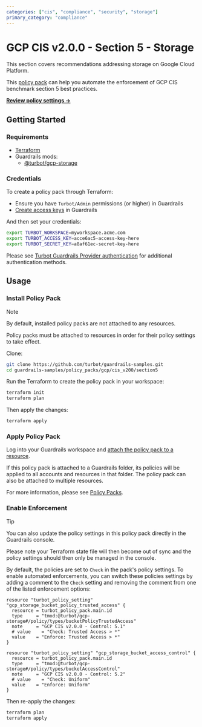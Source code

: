 ```yaml
---
categories: ["cis", "compliance", "security", "storage"]
primary_category: "compliance"
---
```


# GCP CIS v2.0.0 - Section 5 - Storage

This section covers recommendations addressing storage on Google Cloud Platform.

This [policy pack](https://turbot.com/guardrails/docs/concepts/resources/policy-packs) can help you automate the enforcement of GCP CIS benchmark section 5 best practices.

**[Review policy settings →](https://hub-guardrails-turbot-com-git-development-turbot.vercel.app/policy-packs/gcp_cis_v200_section5/settings)**

## Getting Started

### Requirements

- [Terraform](https://developer.hashicorp.com/terraform/tutorials/gcp-get-started/install-cli)
- Guardrails mods:
  - [@turbot/gcp-storage](https://hub-guardrails-turbot-com-git-development-turbot.vercel.app/mods/gcp/mods/gcp-storage)

### Credentials

To create a policy pack through Terraform:

- Ensure you have `Turbot/Admin` permissions (or higher) in Guardrails
- [Create access keys](https://turbot.com/guardrails/docs/guides/iam/access-keys#generate-a-new-guardrails-api-access-key) in Guardrails

And then set your credentials:

```sh
export TURBOT_WORKSPACE=myworkspace.acme.com
export TURBOT_ACCESS_KEY=acce6ac5-access-key-here
export TURBOT_SECRET_KEY=a8af61ec-secret-key-here
```

Please see [Turbot Guardrails Provider authentication](https://registry.terraform.io/providers/turbot/turbot/latest/docs#authentication) for additional authentication methods.

## Usage

### Install Policy Pack

> [!NOTE]
> By default, installed policy packs are not attached to any resources.
>
> Policy packs must be attached to resources in order for their policy settings to take effect.

Clone:

```sh
git clone https://github.com/turbot/guardrails-samples.git
cd guardrails-samples/policy_packs/gcp/cis_v200/section5
```

Run the Terraform to create the policy pack in your workspace:

```sh
terraform init
terraform plan
```

Then apply the changes:

```sh
terraform apply
```

### Apply Policy Pack

Log into your Guardrails workspace and [attach the policy pack to a resource](https://turbot.com/guardrails/docs/guides/policy-packs#attach-a-policy-pack-to-a-resource).

If this policy pack is attached to a Guardrails folder, its policies will be applied to all accounts and resources in that folder. The policy pack can also be attached to multiple resources.

For more information, please see [Policy Packs](https://turbot.com/guardrails/docs/concepts/resources/policy-packs).

### Enable Enforcement

> [!TIP]
> You can also update the policy settings in this policy pack directly in the Guardrails console.
>
> Please note your Terraform state file will then become out of sync and the policy settings should then only be managed in the console.

By default, the policies are set to `Check` in the pack's policy settings. To enable automated enforcements, you can switch these policies settings by adding a comment to the `Check` setting and removing the comment from one of the listed enforcement options:

```hcl
resource "turbot_policy_setting" "gcp_storage_bucket_policy_trusted_access" {
  resource = turbot_policy_pack.main.id
  type     = "tmod:@turbot/gcp-storage#/policy/types/bucketPolicyTrustedAccess"
  note     = "GCP CIS v2.0.0 - Control: 5.1"
  # value    = "Check: Trusted Access > *"
  value    = "Enforce: Trusted Access > *"
}

resource "turbot_policy_setting" "gcp_storage_bucket_access_control" {
  resource = turbot_policy_pack.main.id
  type     = "tmod:@turbot/gcp-storage#/policy/types/bucketAccessControl"
  note     = "GCP CIS v2.0.0 - Control: 5.2"
  # value    = "Check: Uniform"
  value    = "Enforce: Uniform"
}
```

Then re-apply the changes:

```sh
terraform plan
terraform apply
```

